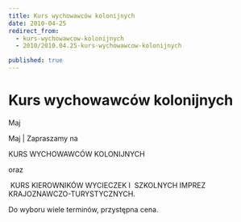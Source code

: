 ```yaml
---
title: Kurs wychowawców kolonijnych
date: 2010-04-25
redirect_from: 
  - kurs-wychowawcow-kolonijnych
  - 2010/2010.04.25-kurs-wychowawcow-kolonijnych

published: true
---
```




# Kurs wychowawców kolonijnych

<time>Maj</time>

Maj | 
Zapraszamy na 

KURS WYCHOWAWCÓW KOLONIJNYCH 

oraz

&nbsp;KURS KIEROWNIKÓW WYCIECZEK I&nbsp; SZKOLNYCH IMPREZ KRAJOZNAWCZO-TURYSTYCZNYCH. 

Do wyboru wiele terminów, przystępna cena.



<!--CONTENT FROM OLD SERVER (jos before 2013): Maj | 
Zapraszamy na 

KURS WYCHOWAWCÓW KOLONIJNYCH 

oraz

&nbsp;KURS KIEROWNIKÓW WYCIECZEK I&nbsp; SZKOLNYCH IMPREZ KRAJOZNAWCZO-TURYSTYCZNYCH. 

Do wyboru wiele terminów, przystępna cena.


-->

<!--{{json:{"created_date":"2010-04-25 19:05:27","publish_down":"0000-00-00 00:00:00","id":"734"}}}-->